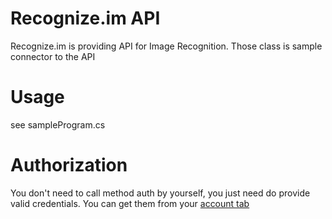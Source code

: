 Recognize.im API
===============

Recognize.im is providing API for Image Recognition. Those class is sample connector to the API


Usage
=====

see sampleProgram.cs

Authorization
=============

You don't need to call method auth by yourself, you just need do provide valid credentials. You can get them from your [account tab](http://recognize.im/user/profile)